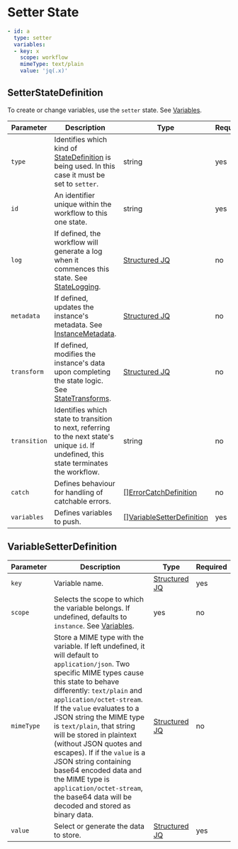 # Setter State

```yaml
- id: a
  type: setter
  variables:
  - key: x 
    scope: workflow
    mimeType: text/plain
    value: 'jq(.x)'
```

## SetterStateDefinition 

To create or change variables, use the `setter` state. See [Variables](../variables/variables.md).

| Parameter | Description | Type | Required |
| --- | --- | --- | --- |
| `type` | Identifies which kind of [StateDefinition](./states.md) is being used. In this case it must be set to `setter`. | string | yes | 
| `id` | An identifier unique within the workflow to this one state. | string | yes |
| `log` | If defined, the workflow will generate a log when it commences this state. See [StateLogging](./logging.md). | [Structured JQ](../instance-data/structured-jx.md) | no |
| `metadata` | If defined, updates the instance's metadata. See [InstanceMetadata](./metadata.md). | [Structured JQ](../instance-data/structured-jx.md) | no |
| `transform` | If defined, modifies the instance's data upon completing the state logic. See [StateTransforms](../instance-data/transforms.md). | [Structured JQ](../instance-data/structured-jx.md) | no |
| `transition` | Identifies which state to transition to next, referring to the next state's unique `id`. If undefined, this state terminates the workflow. | string | no |
| `catch` | Defines behaviour for handling of catchable errors.  | [[]ErrorCatchDefinition](errors.md#errorcatchdefinition) | no |
| `variables` | Defines variables to push. | [[]VariableSetterDefinition](#variablesetterdefinition) | yes |

## VariableSetterDefinition

| Parameter | Description | Type | Required |
| --- | --- | --- | --- |
| `key` | Variable name. | [Structured JQ](../instance-data/structured-jx.md) | yes |
| `scope` | Selects the scope to which the variable belongs. If undefined, defaults to `instance`. See [Variables](../variables/variables.md). | yes | no |
| `mimeType` | Store a MIME type with the variable. If left undefined, it will default to `application/json`. Two specific MIME types cause this state to behave differently: `text/plain` and `application/octet-stream`. If the `value` evaluates to a JSON string the MIME type is `text/plain`, that string will be stored in plaintext (without JSON quotes and escapes). If if the `value` is a JSON string containing base64 encoded data and the MIME type is `application/octet-stream`, the base64 data will be decoded and stored as binary data. | [Structured JQ](../instance-data/structured-jx.md) | no |
| `value` | Select or generate the data to store.  | [Structured JQ](../instance-data/structured-jx.md) | yes |